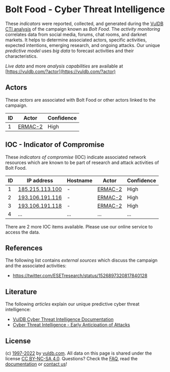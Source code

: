 # Bolt Food - Cyber Threat Intelligence

These _indicators_ were reported, collected, and generated during the [VulDB CTI analysis](https://vuldb.com/?kb.cti) of the campaign known as _Bolt Food_. The _activity monitoring_ correlates data from social media, forums, chat rooms, and darknet markets. It helps to determine associated actors, specific activities, expected intentions, emerging research, and ongoing attacks. Our unique _predictive model_ uses _big data_ to forecast activities and their characteristics.

_Live data_ and more _analysis capabilities_ are available at [https://vuldb.com/?actor](https://vuldb.com/?actor)

## Actors

These _actors_ are associated with Bolt Food or other actors linked to the campaign.

ID | Actor | Confidence
-- | ----- | ----------
1 | [ERMAC-2](https://vuldb.com/?actor.ermac-2) | High

## IOC - Indicator of Compromise

These _indicators of compromise_ (IOC) indicate associated network resources which are known to be part of research and attack activities of Bolt Food.

ID | IP address | Hostname | Actor | Confidence
-- | ---------- | -------- | ----- | ----------
1 | [185.215.113.100](https://vuldb.com/?ip.185.215.113.100) | - | [ERMAC-2](https://vuldb.com/?actor.ermac-2) | High
2 | [193.106.191.116](https://vuldb.com/?ip.193.106.191.116) | - | [ERMAC-2](https://vuldb.com/?actor.ermac-2) | High
3 | [193.106.191.118](https://vuldb.com/?ip.193.106.191.118) | - | [ERMAC-2](https://vuldb.com/?actor.ermac-2) | High
4 | ... | ... | ... | ...

There are 2 more IOC items available. Please use our online service to access the data.

## References

The following list contains _external sources_ which discuss the campaign and the associated activities:

* https://twitter.com/ESETresearch/status/1526897320817840128

## Literature

The following _articles_ explain our unique predictive cyber threat intelligence:

* [VulDB Cyber Threat Intelligence Documentation](https://vuldb.com/?kb.cti)
* [Cyber Threat Intelligence - Early Anticipation of Attacks](https://www.scip.ch/en/?labs.20201022)

## License

(c) [1997-2022](https://vuldb.com/?kb.changelog) by [vuldb.com](https://vuldb.com/?kb.about). All data on this page is shared under the license [CC BY-NC-SA 4.0](https://creativecommons.org/licenses/by-nc-sa/4.0/). Questions? Check the [FAQ](https://vuldb.com/?kb.faq), read the [documentation](https://vuldb.com/?kb) or [contact us](https://vuldb.com/?contact)!
